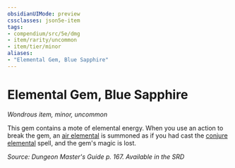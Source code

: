 ```yaml
---
obsidianUIMode: preview
cssclasses: json5e-item
tags:
- compendium/src/5e/dmg
- item/rarity/uncommon
- item/tier/minor
aliases: 
- "Elemental Gem, Blue Sapphire"
---
```

# Elemental Gem, Blue Sapphire
*Wondrous item, minor, uncommon*  


This gem contains a mote of elemental energy. When you use an action to break the gem, an [air elemental](Mechanics/bestiary/elemental/air-elemental.md) is summoned as if you had cast the [conjure elemental](Mechanics/spells/conjure-elemental.md) spell, and the gem's magic is lost.

*Source: Dungeon Master's Guide p. 167. Available in the <span title='Systems Reference Document (5.1)'>SRD</span>*